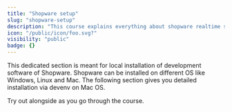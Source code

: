 ```yaml
---
title: "Shopware setup"
slug: "shopware-setup"
description: "This course explains everything about shopware realtime setup via devenv."
icon: "/public/icon/foo.svg?" 
visibility: "public"
badge: {}
---
```


This dedicated section is meant for local installation of development software of Shopware. 
Shopware can be installed on different OS like Windows, Linux and Mac. The following section gives you detailed installation via devenv on Mac OS.

Try out alongside as you go through the course.